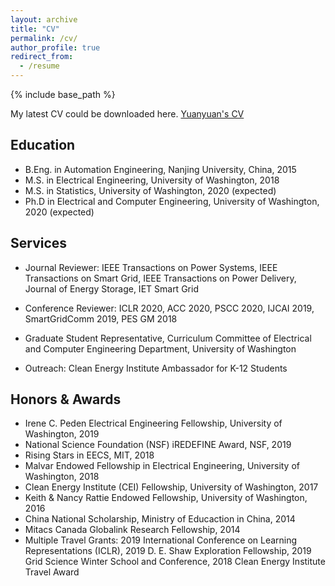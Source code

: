 ```yaml
---
layout: archive
title: "CV"
permalink: /cv/
author_profile: true
redirect_from:
  - /resume
---
```


{% include base_path %}

My latest CV could be downloaded here. [Yuanyuan's CV](https://drive.google.com/file/d/1e4vGRPEcI7w9w712VtC8JZkrK3vHIJf4/view?usp=sharing)

## Education

* B.Eng. in Automation Engineering, Nanjing University, China, 2015
* M.S. in Electrical Engineering, University of Washington, 2018
* M.S. in Statistics, University of Washington, 2020 (expected)
* Ph.D in Electrical and Computer Engineering, University of Washington, 2020 (expected)

<!---Research Interests
======
My research interests are in the area of cyber-physical and energy systems, from the perspective of
machine learning, optimization, and control.--->

<!---Invited Talks
======
1. "Data-driven Control for Energy Systems'', University of California, Berkeley, 2019/11. Hosted by Prof. Javad Lavaei.
	
2. "Data-driven Control for Energy Systems", Intelligent System and Control Forum, Nanjing University, China, 2019/10. Hosted by Prof. Chunlin Chen.
	
3. "Data-driven Robust Reinforcement Learning for Continuous Control", DeepMind for Google (DMG) Team Meeting, DeepMind, UK, 2019/09. Hosted by Praveen Srinivasan.
	
4. "Optimal Control via Neural Networks'', Grid Science Winter School and Conference, Los Alamos National Laboratory, New Mexico, 2019/01. Hosted by Dr. Deepjyoti Deka.
	
5. "End-to-End Model for Inventory Management'', INFORMS Annual Meeting, Arizona, 2018/11.
	
6. "Modeling and Optimization of Complex Building Systems with Recurrent Neural Networks'', INFORMS Annual Meeting, Texas, 2017/10.--->

<!---Work experience
======
* Summer 2019: Research Scientist Intern
  * DeepMind, London
  * Summary: We proposed a novel data-driven framework for incorporating robustness into continuous control RL algorithms under model uncertainties. The proposed algorithm showed improved robust performance in various robotic control tasks, including MuJoCo and shadow dexterous hand.
  * Supervisors: Dr. [Daniel J. Mankowitz](https://danielmankowitz.wixsite.com/danielm), Dr. [Timothy Mann](https://kingtim1.github.io/), Dr. [Todd Hester](http://www.cs.utexas.edu/~todd/)
  
* Summer 2018: Research Scientist Intern
  * JD.com Silicon Valley Research Center
  * Summary: We studied the optimal inventory control problem under environmental uncertainties. A new one-step end-to-end (E2E) framework is proposed that outputs order decisions directly from features via a modular neural network. It achieved over 10\% cost saving in JD.com production testing.
  * Supervisor: Prof. [Zuojun (Max) Shen](https://shen.ieor.berkeley.edu/), Dr. [Rong Yuan](https://www.linkedin.com/in/rong-yuan-b4b15026), Dr. [Di Wu](https://www.linkedin.com/in/thuwoody)  
  
* Summer 2017: Power System Research Intern
  * Doosan GridTech
  * Summary: During this internship, I built optimization models and carried out sensitivity analysis for multiple distributed energy resource projects (e.g. energy storage, large-scale 	solar and wind farms).   
  * Supervisor: Dr. [Tess Williams](https://www.linkedin.com/in/tesslawannawilliams)--->

## Services

* Journal Reviewer: IEEE Transactions on Power Systems, IEEE Transactions on Smart Grid, IEEE Transactions on Power Delivery, Journal of Energy Storage, IET Smart Grid
	
* Conference Reviewer: ICLR 2020, ACC 2020, PSCC 2020, IJCAI 2019, SmartGridComm 2019, PES GM 2018
	
* Graduate Student Representative, Curriculum Committee of Electrical and Computer Engineering Department, University of Washington
	
* Outreach: Clean Energy Institute Ambassador for K-12 Students

## Honors & Awards

* Irene C. Peden Electrical Engineering Fellowship, University of Washington, 2019
* National Science Foundation (NSF) iREDEFINE Award, NSF, 2019 
* Rising Stars in EECS, MIT, 2018 
* Malvar Endowed Fellowship in Electrical Engineering, University of Washington, 2018
* Clean Energy Institute (CEI) Fellowship, University of Washington, 2017
* Keith & Nancy Rattie Endowed Fellowship, University of Washington, 2016
* China National Scholarship, Ministry of Educaction in China, 2014	
* Mitacs Canada Globalink Research Fellowship, 2014	
* Multiple Travel Grants: 2019 International Conference on Learning Representations (ICLR), 2019 D. E. Shaw Exploration Fellowship, 2019 Grid Science Winter School and Conference,  2018 Clean Energy Institute Travel Award

 